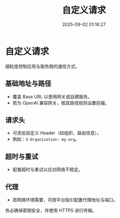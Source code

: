﻿---
title: 自定义请求
date: 2025-09-02 01:16:27
---

# 自定义请求

细粒度控制应用与服务商的通信方式。

## 基础地址与路径
- 覆盖 Base URL 以使用网关或自建服务。
- 若为 OpenAI 兼容网关，按其路径规则设置前缀。

## 请求头
- 可添加自定义 Header（如组织、路由信息）。
- 例如：`X-Organization: my-org`。

## 超时与重试
- 配置超时与重试以应对网络不稳定。

## 代理
- 若网络环境需要，可按平台指引配置代理地址与端口。

务必确保密钥安全，并使用 HTTPS 进行传输。

